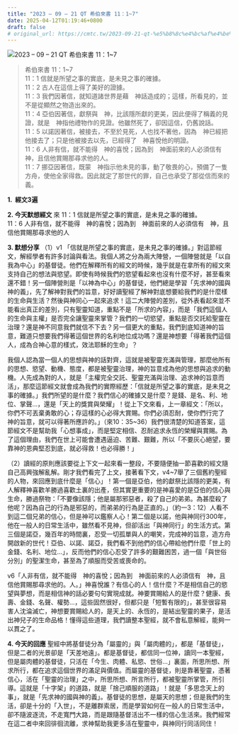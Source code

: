 ```yaml
---
title: "2023 – 09 – 21 QT 希伯來書 11：1~7"
date: 2025-04-12T01:19:46+0800
draft: false
# original_url: https://cmtc.tw/2023-09-21-qt-%e5%b8%8c%e4%bc%af%e4%be%86%e6%9b%b8-11%ef%bc%9a17
---
```


![2023 – 09 – 21 QT  希伯來書 11：1\~7](/images/qt.jpg  "2023 – 09 – 21 QT  希伯來書 11：1\~7")

> 希伯來書 11：1\~7  
> 11：1 信就是所望之事的實底，是未見之事的確據。  
> 11：2 古人在這信上得了美好的證據。  
> 11：3 我們因著信，就知道諸世界是藉　神話造成的；這樣，所看見的，並不是從顯然之物造出來的。  
> 11：4 亞伯因著信，獻祭與　神，比該隱所獻的更美，因此便得了稱義的見證，就是　神指他禮物作的見證。他雖然死了，卻因這信，仍舊說話。  
> 11：5 以諾因著信，被接去，不至於見死，人也找不著他，因為　神已經把他接去了；只是他被接去以先，已經得了　神喜悅他的明證。  
> 11：6 人非有信，就不能得　神的喜悅；因為到　神面前來的人必須信有　神，且信他賞賜那尋求他的人。  
> 11：7 挪亞因著信，既蒙　神指示他未見的事，動了敬畏的心，預備了一隻方舟，使他全家得救。因此就定了那世代的罪，自己也承受了那從信而來的義。

**1.  經文3遍**

**2. 今天默想經文**
來 11：1 信就是所望之事的實底，是未見之事的確據。  
11：6 人非有信，就不能得　神的喜悅；因為到　神面前來的人必須信有　神，且信他賞賜那尋求他的人

**3. 默想分享**
（1）v1 「信就是所望之事的實底，是未見之事的確據。」對這節經文，解經學者有許多討論與看法。我個人將之分為兩大陣營，一個陣營就是「以自我為中心」的基督徒。他們在解釋所有的經文的時候，幾乎就是在拿所有的經文來支持自己的想法與慾望。即使有時候我們的慾望看起來也沒有什麼不好，甚至看來還不錯！另一個陣營則是「以神為中心」的基督徒，他們總是學習「先求神的國與神的義」，先了解神對我們的旨意，好好讀聖經了解神對底想要給我們的是什麼樣的生命與生活？然後與神同心一起來追求！這二大陣營的差別，從外表看起來並不能看出真正的差別，只有聖靈知道，重點不是「所求的內容」，而是「我們這個人的生命與主權」是否完全讓聖靈來掌管？我們的一切慾望，重點是否交託給聖靈在治理？還是神不同意我們就信不下去？另一個更大的重點，我們到底知道神的旨意，難道只想要我們得著這個世界的名利地位成功嗎？還是神想要「得著我們這個人，成為合神心意的樣式，效法耶穌的生命」？

我個人認為當一個人的思想與神的話對齊，這就是被聖靈充滿與管理，那麼他所有的思想、慾望、動機、態度，都是被聖靈治理，神的旨意成為他的思想與追求的動機。人先成為對的人，就是「主權完全交託、聖靈充滿與治理、追求神的旨意而活」，那麼這節經文就會成為我們的實際經歷：「信就是所望之事的實底，是未見之事的確據。」我們所望的是什麼？我們信心的確據又是什麼？是錢、是名、利、地位、掌聲…，還是「天上的獎賞與榮耀」！從上下文來看，上一章經文：「所以，你們不可丟棄勇敢的心；存這樣的心必得大賞賜。你們必須忍耐，使你們行完了　神的旨意，就可以得著所應許的。」（來10：35\~36）我們很清楚的知道答案，這節經文不是幫助我「心想事成」，而是堅定相信、忍耐追求永恆的榮耀與賞賜。為了這個理由，我們在世上可能會遭遇逼迫、苦難、艱難，所以「不要灰心絕望，要靠神的恩典堅忍到底，就必得救！也必得勝！」

（2）讀經的原則應該要從上下文一起來看一整段，不要隨便抽一節喜歡的經文隨自己高興強解亂解。剛才我們看完了上文，接著看下文，v4\~7舉了三個舊約聖經的人物，來回應到底什麼是「信心」！第一個是亞伯，他的獻祭比該隱的更美，有人解釋神喜歡羊勝過喜歡土裏的出產，但其實更重要的是神喜愛的是亞伯的信心與生命，勝過祭物：「不要像該隱；他是屬那邪惡者，殺了自己的弟弟。為甚麼殺了他呢？因為自己的行為是邪惡的，而弟弟的行為是正直的。」（約一3：12）人看不到這二個兄弟的信心，但是神可以鑑察人心！第二個是以諾，他與神同行300年，他在一般人的日常生活中，雖然看不見神，但卻活出「與神同行」的生活方式。第三個是諾亞，幾百年的時間裏，忍受一切孤單與人的嘲笑，完成神的旨意，造方舟開啟新的世代！亞伯、以諾、諾亞，我們看不到他們的信心帶給他們什麼「世上的金錢、名利、地位…」，反而他們的信心忍受了許多的艱難困苦，過一個「與世俗分別」的聖潔生命，甚至為了順服而受苦或喪命的。

v6「人非有信，就不能得　神的喜悅；因為到　神面前來的人必須信有　神，且信他賞賜那尋求他的。人。」神喜悅誰？有信心的人！信什麼？不是相信自己的慾望與夢想，而是相信神的話必要句句實現成就。神要賞賜給人的是什麼？健康、長壽、金錢、名聲、權勢…，這些固然很好，但都只是「短暫有限的」，甚至很容易害人沈淪滅亡，神想要賞賜給人的，是天上的、永恆的，是結出聖靈的果子，是活出神兒子的生命品格！懂得這些道理，我們讀整本聖經，就不會私意解經，能夠一以貫之了。

**4. 今天的回應**
聖經中將基督徒分為「屬靈的」與「屬肉體的」，都是「基督徒」，但是二者的光景卻是「天差地遠」。都是基督徒，都信同一位神，讀同一本聖經，但是屬肉體的基督徒，只活在「今生、肉體、私慾、世俗…」裏面，所思所想、所求所行，都在追求這個世界的滿足與價值。而屬靈的基督徒，則是靠著聖靈，憑著信心，活在「聖靈的治理」之中，所思所想、所言所行，都被聖靈所掌管，所引導。這就是「十字架」的道路，就是「捨己順服的道路」！就是「多思念天上的事」，就是「先求神的國與神的義」。基督徒的思想，是屬天的思想；但是我們的生活，卻是十分的「入世」，不是離群索居，而是學習如何在一般人的日常生活中，卻不隨波逐流，不走寬門大路，而是跟隨基督活出不一樣的信心生活來。我們經常在這二者中來回徘徊流離，求神幫助我更多活在聖靈中，與神同行同活同住！
